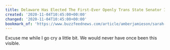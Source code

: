 ```yaml
---
title: Delaware Has Elected The First-Ever Openly Trans State Senator In The US
created: '2020-11-04T10:45:00+00:00'
changed: '2020-11-04T10:45:00+00:00'
bookmark_of: 'https://www.buzzfeednews.com/article/amberjamieson/sarah-mcbride-first-trans-state-senator-delaware'
---
```


Excuse me while I go cry a little bit. We would never have once been this visible.

